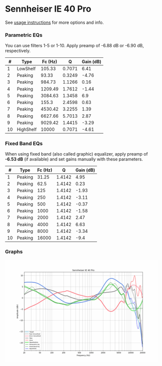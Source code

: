 # Sennheiser IE 40 Pro
See [usage instructions](https://github.com/jaakkopasanen/AutoEq#usage) for more options and info.

### Parametric EQs
You can use filters 1-5 or 1-10. Apply preamp of -6.88 dB or -6.90 dB, respectively.

|   # | Type      |   Fc (Hz) |      Q |   Gain (dB) |
|-----|-----------|-----------|--------|-------------|
|   1 | LowShelf  |    105.33 | 0.7071 |        6.41 |
|   2 | Peaking   |     93.33 | 0.3249 |       -4.76 |
|   3 | Peaking   |    984.73 | 1.1266 |        0.16 |
|   4 | Peaking   |   1209.49 | 1.7612 |       -1.44 |
|   5 | Peaking   |   3084.63 | 1.3458 |        6.9  |
|   6 | Peaking   |    155.3  | 2.4598 |        0.63 |
|   7 | Peaking   |   4530.42 | 3.2255 |        1.39 |
|   8 | Peaking   |   6627.66 | 5.7013 |        2.87 |
|   9 | Peaking   |   9029.42 | 1.4415 |       -3.29 |
|  10 | HighShelf |  10000    | 0.7071 |       -4.61 |

### Fixed Band EQs
When using fixed band (also called graphic) equalizer, apply preamp of **-6.53 dB** (if available) and set gains manually with these parameters.

|   # | Type    |   Fc (Hz) |      Q |   Gain (dB) |
|-----|---------|-----------|--------|-------------|
|   1 | Peaking |     31.25 | 1.4142 |        4.95 |
|   2 | Peaking |     62.5  | 1.4142 |        0.23 |
|   3 | Peaking |    125    | 1.4142 |       -1.93 |
|   4 | Peaking |    250    | 1.4142 |       -3.11 |
|   5 | Peaking |    500    | 1.4142 |       -0.37 |
|   6 | Peaking |   1000    | 1.4142 |       -1.58 |
|   7 | Peaking |   2000    | 1.4142 |        2.47 |
|   8 | Peaking |   4000    | 1.4142 |        6.63 |
|   9 | Peaking |   8000    | 1.4142 |       -3.34 |
|  10 | Peaking |  16000    | 1.4142 |       -9.4  |

### Graphs
![](./Sennheiser%20IE%2040%20Pro.png)
